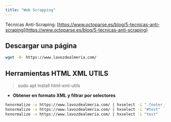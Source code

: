 ```yaml
---
title: "Web Scrapping"
---
```


Técnicas Anti-Scraping: [https://www.octoparse.es/blog/5-tecnicas-anti-scraping](https://www.octoparse.es/blog/5-tecnicas-anti-scraping)

## Descargar una página

```sh
wget -O- https://www.lavozdealmeria.com/
```

## Herramientas HTML XML UTILS

> sudo apt install html-xml-utils

- **Obtener en formato XML y filtrar por selectores**

```sh
hxnormalize -x https://www.lavozdealmeria.com/ | hxselect -i ".footer_firma"
hxnormalize -x https://www.lavozdealmeria.com/ | hxselect -i "#test"
hxnormalize -x https://www.lavozdealmeria.com/ | hxselect -i "test"
```
